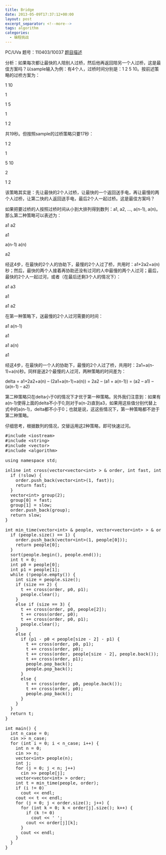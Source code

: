 ```yaml
---
title: Bridge
date: 2013-05-09T17:37:12+00:00
layout: post
excerpt_separator: <!--more-->
tags: algorithm
categories:
  - 编程挑战
---
```

PC/UVa 题号：110403/10037 <a href="http://uva.onlinejudge.org/index.php?option=com_onlinejudge&Itemid=8&page=show_problem&problem=978" target="_blank">题目描述</a>

分析：如果每次都让最快的人陪别人过桥，然后他再返回陪另一个人过桥，这是最佳方案吗？以sample输入为例：有4个人，过桥时间分别是：1 2 5 10。按前述策略的过桥方案为：
  
1 10
  
1
  
1 5
  
1
  
1 2
  
共19秒。但按照sample的过桥策略只要17秒：<!--more-->


  
1 2
  
1
  
5 10
  
2
  
1 2
  
该策略其实是：先让最快的2个人过桥，让最快的一个返回送手电，再让最慢的两个人过桥，让第二快的人返回送手电，最后2个人一起过桥。这是最佳方案吗？
  
如果把要过桥的人按照过桥时间从小到大排列得到数列：a1, a2, &#8230;, a(n-1), a(n)。那么第二种策略可以表述为：
  
a1 a2
  
a1
  
a(n-1) a(n)
  
a2
  
经这4步，在最快的2个人的协助下，最慢的2个人过了桥，共用时：a1+2a2+a(n)秒；然后，最快的两个人接着再协助还没有过河的人中最慢的两个人过河；最后，最快的2个人一起过河，或者（在最后还剩3个人的情况下）：
  
a1 a3
  
a1
  
a1 a2
  
在第一种策略下，送最慢的2个人过河需要的时间：
  
a1 a(n-1)
  
a1
  
a1 a(n)
  
a1
  
经这4步，在最快的一个人的协助下，最慢的2个人过了桥，共用时：2a1+a(n-1)+a(n)秒。同样是送2个最慢的人过河，两种策略的时间差为：

delta = a1+2a2+a(n) &#8211; (2a1+a(n-1)+a(n)) = 2a2 &#8211; (a1 + a(n-1)) = (a2 &#8211; a1) &#8211; (a(n-1) &#8211; a2)

第二种策略只在delta小于0的情况下才优于第一种策略。另外我们注意到：如果有a(n-1)使得上面的delta不小于0,则对于a(n-2)直到a3，如果用这些值分别代替上式中的a(n-1)，delta都不小于0；也就是说，这这些情况下，第一种策略都不逊于第二种策略。

仔细思考，根据数列的情况，交替运用这2种策略，即可快速过河。

<pre class="brush: cpp; title: ; notranslate" title="">#include &lt;iostream&gt;
#include &lt;string&gt;
#include &lt;vector&gt;
#include &lt;algorithm&gt;

using namespace std;

inline int cross(vector&lt;vector&lt;int&gt; &gt; & order, int fast, int slow = 0) {
  if (!slow) {
    order.push_back(vector&lt;int&gt;(1, fast));
    return fast;
  }
  vector&lt;int&gt; group(2);
  group[0] = fast;
  group[1] = slow;
  order.push_back(group);
  return slow;
}

int min_time(vector&lt;int&gt; & people, vector&lt;vector&lt;int&gt; &gt; & order) {
  if (people.size() == 1) {
    order.push_back(vector&lt;int&gt;(1, people[0]));
    return people[0];
  }
  sort(people.begin(), people.end());
  int t = 0;
  int p0 = people[0];
  int p1 = people[1];
  while (!people.empty()) {
    int size = people.size();
    if (size == 2) {
      t += cross(order, p0, p1);
      people.clear();
    }
    else if (size == 3) {
      t += cross(order, p0, people[2]);
      t += cross(order, p0);
      t += cross(order, p0, p1);
      people.clear();
    }
    else {
      if (p1 - p0 &lt; people[size - 2] - p1) {
        t += cross(order, p0, p1);
        t += cross(order, p0);
        t += cross(order, people[size - 2], people.back());
        t += cross(order, p1);
        people.pop_back();
        people.pop_back();
      }
      else {
        t += cross(order, p0, people.back());
        t += cross(order, p0);
        people.pop_back();
      }
    }
  }
  return t;
}

int main() {
  int n_case = 0;
  cin &gt;&gt; n_case;
  for (int i = 0; i &lt; n_case; i++) {
    int n = 0;
    cin &gt;&gt; n;
    vector&lt;int&gt; people(n);
    int j;
    for (j = 0; j &lt; n; j++)
      cin &gt;&gt; people[j];
    vector&lt;vector&lt;int&gt; &gt; order;
    int t = min_time(people, order);
    if (i != 0)
      cout &lt;&lt; endl;
    cout &lt;&lt; t &lt;&lt; endl;
    for (j = 0; j &lt; order.size(); j++) {
      for (int k = 0; k &lt; order[j].size(); k++) {
        if (k != 0)
          cout &lt;&lt; ' ';
        cout &lt;&lt; order[j][k];
      }
      cout &lt;&lt; endl;
    }
  }
}
</pre>

<div class="addtoany_share_save_container addtoany_content_bottom">
  <div class="a2a_kit a2a_kit_size_32 addtoany_list a2a_target" id="wpa2a_15">
    <a class="a2a_button_facebook" href="http://www.addtoany.com/add_to/facebook?linkurl=http%3A%2F%2Fkuangtong.me%2F2013%2F05%2F09%2Fbridge%2F&linkname=Bridge" title="Facebook" rel="nofollow" target="_blank"></a><a class="a2a_button_twitter" href="http://www.addtoany.com/add_to/twitter?linkurl=http%3A%2F%2Fkuangtong.me%2F2013%2F05%2F09%2Fbridge%2F&linkname=Bridge" title="Twitter" rel="nofollow" target="_blank"></a><a class="a2a_button_google_plus" href="http://www.addtoany.com/add_to/google_plus?linkurl=http%3A%2F%2Fkuangtong.me%2F2013%2F05%2F09%2Fbridge%2F&linkname=Bridge" title="Google+" rel="nofollow" target="_blank"></a><a class="a2a_button_sina_weibo" href="http://www.addtoany.com/add_to/sina_weibo?linkurl=http%3A%2F%2Fkuangtong.me%2F2013%2F05%2F09%2Fbridge%2F&linkname=Bridge" title="Sina Weibo" rel="nofollow" target="_blank"></a><a class="a2a_dd addtoany_share_save" href="https://www.addtoany.com/share_save"></a>
  </div>
</div>